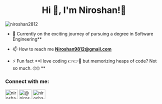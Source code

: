 <h1 align="center">Hi 👋, I'm Niroshan!👀</h1>
<p align="left"> <img src="https://komarev.com/ghpvc/?username=niroshan2812&label=Profile%20views&color=0e75b6&style=flat" alt="niroshan2812" /> </p>

- 🌱 Currently on the exciting journey of pursuing a degree in Software Engineering**

- 📫 How to reach me **Niroshan9812@gmail.com**

- ⚡ Fun fact **I love coding 👉👉🎉  but memorizing heaps of code? Not so much. 🙄🙄 **



<h3 align="left">Connect with me:</h3>
<p align="left">
<a href="https://linkedin.com/in/niroshan dharmaisiri" target="blank"><img align="center" src="https://raw.githubusercontent.com/rahuldkjain/github-profile-readme-generator/master/src/images/icons/Social/linked-in-alt.svg" alt="niroshan dharmaisiri" height="30" width="40" /></a>
<a href="https://medium.com/@niroshan98" target="blank"><img align="center" src="https://raw.githubusercontent.com/rahuldkjain/github-profile-readme-generator/master/src/images/icons/Social/medium.svg" alt="@niroshan98" height="30" width="40" /></a>
<a href="https://www.hackerrank.com/niroshan_28" target="blank"><img align="center" src="https://raw.githubusercontent.com/rahuldkjain/github-profile-readme-generator/master/src/images/icons/Social/hackerrank.svg" alt="niroshan_28" height="30" width="40" /></a>
</p>





